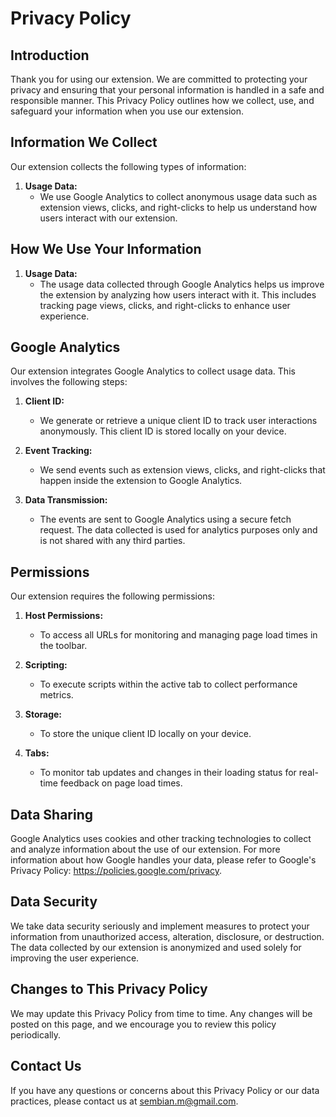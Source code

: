 # Privacy Policy

## Introduction

Thank you for using our extension. We are committed to protecting your privacy and ensuring that your personal information is handled in a safe and responsible manner. This Privacy Policy outlines how we collect, use, and safeguard your information when you use our extension.

## Information We Collect

Our extension collects the following types of information:

1. **Usage Data:**
   - We use Google Analytics to collect anonymous usage data such as extension views, clicks, and right-clicks to help us understand how users interact with our extension. 

## How We Use Your Information

1. **Usage Data:**
   - The usage data collected through Google Analytics helps us improve the extension by analyzing how users interact with it. This includes tracking page views, clicks, and right-clicks to enhance user experience.

## Google Analytics

Our extension integrates Google Analytics to collect usage data. This involves the following steps:

1. **Client ID:**
   - We generate or retrieve a unique client ID to track user interactions anonymously. This client ID is stored locally on your device.
   
2. **Event Tracking:**
   - We send events such as extension views, clicks, and right-clicks that happen inside the extension to Google Analytics. 

3. **Data Transmission:**
   - The events are sent to Google Analytics using a secure fetch request. The data collected is used for analytics purposes only and is not shared with any third parties.

## Permissions

Our extension requires the following permissions:

1. **Host Permissions:**
   - To access all URLs for monitoring and managing page load times in the toolbar.
   
2. **Scripting:**
   - To execute scripts within the active tab to collect performance metrics.
   
3. **Storage:**
   - To store the unique client ID locally on your device.
   
4. **Tabs:**
   - To monitor tab updates and changes in their loading status for real-time feedback on page load times.

## Data Sharing

 Google Analytics uses cookies and other tracking technologies to collect and analyze information about the use of our extension. For more information about how Google handles your data, please refer to Google's Privacy Policy: https://policies.google.com/privacy.

## Data Security

We take data security seriously and implement measures to protect your information from unauthorized access, alteration, disclosure, or destruction. The data collected by our extension is anonymized and used solely for improving the user experience.


## Changes to This Privacy Policy

We may update this Privacy Policy from time to time. Any changes will be posted on this page, and we encourage you to review this policy periodically.

## Contact Us

If you have any questions or concerns about this Privacy Policy or our data practices, please contact us at [sembian.m@gmail.com](mailto:sembian.m@gmail.com).
